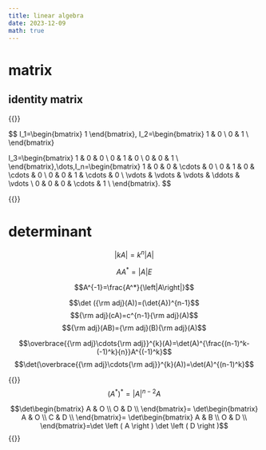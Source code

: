 ```yaml
---
title: linear algebra
date: 2023-12-09
math: true
---
```

# matrix
## identity matrix
{{<raw>}}

$$
I_1=\begin{bmatrix}
1
\end{bmatrix},
I_2=\begin{bmatrix}
1 & 0 \\
0 & 1 \\
\end{bmatrix}

I_3=\begin{bmatrix}
1 & 0 & 0 \\
0 & 1 & 0 \\
0 & 0 & 1 \\
\end{bmatrix},\dots,I_n=\begin{bmatrix}
1 & 0 & 0 & \cdots & 0 \\
0 & 1 & 0 & \cdots & 0 \\
0 & 0 & 1 & \cdots & 0 \\
\vdots & \vdots & \vdots & \ddots & \vdots \\
0 & 0 & 0 & \cdots & 1 \\
\end{bmatrix}.
$$

{{</raw>}}
# determinant

$$\left|kA\right|=k^n\left|A\right|$$

$$AA^*=\left|A\right|E$$

$$A^{-1}=\frac{A^*}{\left|A\right|}$$

$$\det ({\rm adj}(A))=(\det{A})^{n-1}$$
$${\rm adj}(cA)=c^{n-1}{\rm adj}(A)$$
$${\rm adj}(AB)={\rm adj}(B){\rm adj}(A)$$

$$\overbrace{{\rm adj}\cdots{\rm adj}}^{k}(A)=\det(A)^{\frac{(n-1)^k-(-1)^k}{n}}A^{(-1)^k}$$
$$\det(\overbrace{{\rm adj}\cdots{\rm adj}}^{k}(A))=\det(A)^{(n-1)^k}$$


{{<raw>}}
$$\left(A^*\right)^*=\left|A\right|^{n-2}A$$

$$\det\begin{bmatrix}
A & O \\
O & D \\
\end{bmatrix}=
\det\begin{bmatrix}
A & O \\
C & D \\
\end{bmatrix}=
\det\begin{bmatrix}
A & B \\
O & D \\
\end{bmatrix}=\det \left ( A \right ) \det \left ( D \right )$$
{{</raw>}}